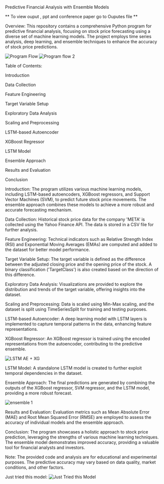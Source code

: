 Predictive Financial Analysis with Ensemble Models

** To view ouput , ppt and conference paper go to Ouputes file **

Overview:
This repository contains a comprehensive Python program for predictive financial analysis, focusing on stock price forecasting using a diverse set of machine learning models. The project employs time series analysis, deep learning, and ensemble techniques to enhance the accuracy of stock price predictions.


![Program Flow](https://github.com/AdhvikVithun/Stock-Target-Movement/assets/148479685/e38f26f6-eedb-46c9-8bf5-df8fee1a3ca3)
![Program flow 2](https://github.com/AdhvikVithun/Stock-Target-Movement/assets/148479685/0ee70b67-71df-416a-8f90-b15dd668aabb)


Table of Contents:

Introduction

Data Collection

Feature Engineering

Target Variable Setup

Exploratory Data Analysis

Scaling and Preprocessing


LSTM-based Autoencoder

XGBoost Regressor

LSTM Model

Ensemble Approach

Results and Evaluation

Conclusion


Introduction:
The program utilizes various machine learning models, including LSTM-based autoencoders, XGBoost regressors, and Support Vector Machines (SVM), to predict future stock price movements. The ensemble approach combines these models to achieve a more robust and accurate forecasting mechanism.

Data Collection:
Historical stock price data for the company 'META' is collected using the Yahoo Finance API. The data is stored in a CSV file for further analysis.

Feature Engineering:
Technical indicators such as Relative Strength Index (RSI) and Exponential Moving Averages (EMAs) are computed and added to the dataset for better model performance.

Target Variable Setup:
The target variable is defined as the difference between the adjusted closing price and the opening price of the stock. A binary classification ('TargetClass') is also created based on the direction of this difference.

Exploratory Data Analysis:
Visualizations are provided to explore the distribution and trends of the target variable, offering insights into the dataset.

Scaling and Preprocessing:
Data is scaled using Min-Max scaling, and the dataset is split using TimeSeriesSplit for training and testing purposes.

LSTM-based Autoencoder:
A deep learning model with LSTM layers is implemented to capture temporal patterns in the data, enhancing feature representations.

XGBoost Regressor:
An XGBoost regressor is trained using the encoded representations from the autoencoder, contributing to the predictive ensemble.

![LSTM AE + XG](https://github.com/AdhvikVithun/Stock-Target-Movement/assets/148479685/8fd74c04-7b8f-49fc-9cbd-8399d0081cf2)

LSTM Model:
A standalone LSTM model is created to further exploit temporal dependencies in the dataset.

Ensemble Approach:
The final predictions are generated by combining the outputs of the XGBoost regressor, SVM regressor, and the LSTM model, providing a more robust forecast.

![ensemble 1](https://github.com/AdhvikVithun/Stock-Target-Movement/assets/148479685/633d62a2-c7b9-476f-af24-8eba0c61caa9)

Results and Evaluation:
Evaluation metrics such as Mean Absolute Error (MAE) and Root Mean Squared Error (RMSE) are employed to assess the accuracy of individual models and the ensemble approach.

Conclusion:
The program showcases a holistic approach to stock price prediction, leveraging the strengths of various machine learning techniques. The ensemble model demonstrates improved accuracy, providing a valuable tool for financial analysts and investors.

Note: The provided code and analysis are for educational and experimental purposes. The predictive accuracy may vary based on data quality, market conditions, and other factors.



Just tried this model:
![Just Tried this Model](https://github.com/AdhvikVithun/Stock-Target-Movement/assets/148479685/a073a298-aedc-4e66-8225-854baa041e27)

